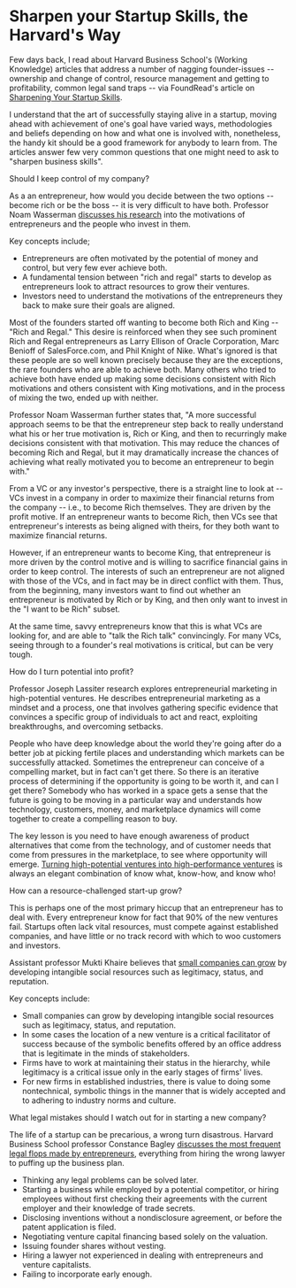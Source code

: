 # Sharpen your Startup Skills, the Harvard's Way

Few days back, I read about Harvard Business School's (Working Knowledge) articles that address a number of nagging founder-issues -- ownership and change of control, resource management and getting to profitability, common legal sand traps -- via FoundRead's article on <a href="http://foundread.com/2008/02/25/harvards-kit-for-sharpening-your-startup-skills/">Sharpening Your Startup Skills</a>.

I understand that the art of successfully staying alive in a startup, moving ahead with achievement of one's goal have varied ways, methodologies and beliefs depending on how and what one is involved with, nonetheless, the handy kit should be a good framework for anybody to learn from. The articles answer few very common questions that one might need to ask to "sharpen business skills".

Should I keep control of my company?

As a an entrepreneur, how would you decide between the two options -- become rich or be the boss -- it is very difficult to have both. Professor Noam Wasserman <a href="http://hbswk.hbs.edu/item/5543.html">discusses his research</a> into the motivations of entrepreneurs and the people who invest in them.

Key concepts include;

* Entrepreneurs are often motivated by the potential of money and control, but very few ever achieve both.
* A fundamental tension between "rich and regal" starts to develop as entrepreneurs look to attract resources to grow their ventures.
* Investors need to understand the motivations of the entrepreneurs they back to make sure their goals are aligned.

Most of the founders started off wanting to become both Rich and King -- "Rich and Regal." This desire is reinforced when they see such prominent Rich and Regal entrepreneurs as Larry Ellison of Oracle Corporation, Marc Benioff of SalesForce.com, and Phil Knight of Nike. What's ignored is that these people are so well known precisely because they are the exceptions, the rare founders who are able to achieve both. Many others who tried to achieve both have ended up making some decisions consistent with Rich motivations and others consistent with King motivations, and in the process of mixing the two, ended up with neither.

Professor Noam Wasserman further states that, "A more successful approach seems to be that the entrepreneur step back to really understand what his or her true motivation is, Rich or King, and then to recurringly make decisions consistent with that motivation. This may reduce the chances of becoming Rich and Regal, but it may dramatically increase the chances of achieving what really motivated you to become an entrepreneur to begin with."

From a VC or any investor's perspective, there is a straight line to look at -- VCs invest in a company in order to maximize their financial returns from the company -- i.e., to become Rich themselves. They are driven by the profit motive. If an entrepreneur wants to become Rich, then VCs see that entrepreneur's interests as being aligned with theirs, for they both want to maximize financial returns.

However, if an entrepreneur wants to become King, that entrepreneur is more driven by the control motive and is willing to sacrifice financial gains in order to keep control. The interests of such an entrepreneur are not aligned with those of the VCs, and in fact may be in direct conflict with them. Thus, from the beginning, many investors want to find out whether an entrepreneur is motivated by Rich or by King, and then only want to invest in the "I want to be Rich" subset.

At the same time, savvy entrepreneurs know that this is what VCs are looking for, and are able to "talk the Rich talk" convincingly. For many VCs, seeing through to a founder's real motivations is critical, but can be very tough.

How do I turn potential into profit?

Professor Joseph Lassiter research explores entrepreneurial marketing in high-potential ventures. He describes entrepreneurial marketing as a mindset and a process, one that involves gathering specific evidence that convinces a specific group of individuals to act and react, exploiting breakthroughs, and overcoming setbacks.

People who have deep knowledge about the world they're going after do a better job at picking fertile places and understanding which markets can be successfully attacked. Sometimes the entrepreneur can conceive of a compelling market, but in fact can't get there. So there is an iterative process of determining if the opportunity is going to be worth it, and can I get there? Somebody who has worked in a space gets a sense that the future is going to be moving in a particular way and understands how technology, customers, money, and marketplace dynamics will come together to create a compelling reason to buy.

The key lesson is you need to have enough awareness of product alternatives that come from the technology, and of customer needs that come from pressures in the marketplace, to see where opportunity will emerge. <a href="http://hbswk.hbs.edu/item/5203.html">Turning high-potential ventures into high-performance ventures</a> is always an elegant combination of know what, know-how, and know who!

How can a resource-challenged start-up grow?

This is perhaps one of the most primary hiccup that an entrepreneur has to deal with. Every entrepreneur know for fact that 90% of the new ventures fail. Startups often lack vital resources, must compete against established companies, and have little or no track record with which to woo customers and investors.

Assistant professor Mukti Khaire believes that <a href="http://hbswk.hbs.edu/item/5089.html">small companies can grow</a> by developing intangible social resources such as legitimacy, status, and reputation.

Key concepts include:

* Small companies can grow by developing intangible social resources such as legitimacy, status, and reputation.
* In some cases the location of a new venture is a critical facilitator of success because of the symbolic benefits offered by an office address that is legitimate in the minds of stakeholders.
* Firms have to work at maintaining their status in the hierarchy, while legitimacy is a critical issue only in the early stages of firms' lives.
* For new firms in established industries, there is value to doing some nontechnical, symbolic things in the manner that is widely accepted and to adhering to industry norms and culture.

What legal mistakes should I watch out for in starting a new company?

The life of a startup can be precarious, a wrong turn disastrous. Harvard Business School professor Constance Bagley <a href="http://hbswk.hbs.edu/item/3348.html">discusses the most frequent legal flops made by entrepreneurs</a>, everything from hiring the wrong lawyer to puffing up the business plan. 

* Thinking any legal problems can be solved later.
* Starting a business while employed by a potential competitor, or hiring employees without first checking their agreements with the current employer and their knowledge of trade secrets.
* Disclosing inventions without a nondisclosure agreement, or before the patent application is filed.
* Negotiating venture capital financing based solely on the valuation.
* Issuing founder shares without vesting.
* Hiring a lawyer not experienced in dealing with entrepreneurs and venture capitalists.
* Failing to incorporate early enough.